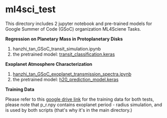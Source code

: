 # ml4sci_test

This directory includes 2 jupyter notebook and pre-trained models for Google Summer of Code (GSoC) organization ML4Sciene Tasks.


**Regression on Planetary Mass in Protoplanetary Disks**
1. hanzhi_tan_GSoC_transit_simulation.ipynb
2. the pretrained model: [transit_classification.keras](transit_classification.keras)

**Exoplanet Atmosphere Characterization**
1. [hanzhi_tan_GSoC_exoplanet_transmission_spectra.ipynb](hanzhi_tan_GSoC_exoplanet_transmission_spectra.ipynb)
2. the pretrained model: [h20_prediction_model.keras](h20_prediction_model.keras)

**Training Data**

Please refer to this [google drive link](https://drive.google.com/drive/folders/1Xn1NbH3N5srCNJ64M-VYx1VPpm_6ZoA7?usp=sharing) for the training data for both tests, please note that p_r.npy contains exoplanet period - radius simulation, and is used by both scripts (that's why it's in the main directory.)
